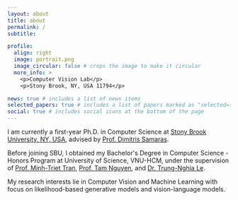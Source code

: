 ```yaml
---
layout: about
title: about
permalink: /
subtitle:

profile:
  align: right
  image: portrait.png
  image_circular: false # crops the image to make it circular
  more_info: >
    <p>Computer Vision Lab</p>
    <p>Stony Brook, NY, USA 11794</p>

news: true # includes a list of news items
selected_papers: true # includes a list of papers marked as "selected={true}"
social: true # includes social icons at the bottom of the page
---
```


I am currently a first-year Ph.D. in Computer Science at [Stony Brook University, NY, USA](https://www.stonybrook.edu), advised by [Prof. Dimitris Samaras](https://www3.cs.stonybrook.edu/~samaras/).

Before joining SBU, I obtained my Bachelor's Degree in Computer Science - Honors Program at University of Science, VNU-HCM, under the supervision of [Prof. Minh-Triet Tran](https://scholar.google.com/citations?user=lt2ATkkAAAAJ&hl=en), [Prof. Tam Nguyen](https://scholar.google.com/citations?user=qIaGn7YAAAAJ&hl=en), and [Dr. Trung-Nghia Le](https://sites.google.com/view/ltnghia).

My research interests lie in Computer Vision and Machine Learning with focus on likelihood-based generative models and vision-language models.